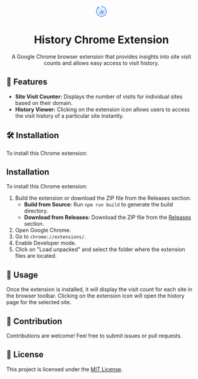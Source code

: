 <p align="center">
  <img src="public/icons/icon_32.png" alt="History Chrome Extension Logo" width="32" height="32">
</p>

<h1 align="center">History Chrome Extension</h1>

<p align="center">
  A Google Chrome browser extension that provides insights into site visit counts and allows easy access to visit history.
</p>

## 🚀 Features

- **Site Visit Counter:** Displays the number of visits for individual sites based on their domain.
- **History Viewer:** Clicking on the extension icon allows users to access the visit history of a particular site instantly.

## 🛠️ Installation

To install this Chrome extension:

## Installation

To install this Chrome extension:

1. Build the extension or download the ZIP file from the Releases section.
   - **Build from Source:** Run `npm run build` to generate the build directory.
   - **Download from Releases:** Download the ZIP file from the [Releases](https://github.com/meleshyn/history-chrome-extension/releases) section.
2. Open Google Chrome.
3. Go to `chrome://extensions/`.
4. Enable Developer mode.
5. Click on "Load unpacked" and select the folder where the extension files are located.

## 📖 Usage

Once the extension is installed, it will display the visit count for each site in the browser toolbar. Clicking on the extension icon will open the history page for the selected site.

## 🤝 Contribution

Contributions are welcome! Feel free to submit issues or pull requests.

## 📝 License

This project is licensed under the [MIT License](LICENSE).
